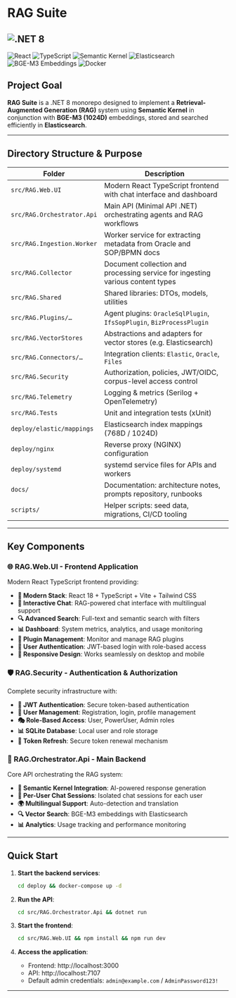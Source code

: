 # RAG Suite

##  ![.NET 8](https://img.shields.io/badge/.NET-8-blueviolet?style=for-the-badge&logo=dotnet)

 ![React](https://img.shields.io/badge/React-18-blue?style=for-the-badge&logo=react)
 ![TypeScript](https://img.shields.io/badge/TypeScript-5-blue?style=for-the-badge&logo=typescript)
 ![Semantic Kernel](https://img.shields.io/badge/Semantic-Kernel-lightgrey?style=for-the-badge&logo=microsoft)
 ![Elasticsearch](https://img.shields.io/badge/Elasticsearch-orange?style=for-the-badge&logo=elasticsearch)
 ![BGE-M3 Embeddings](https://img.shields.io/badge/BGE--M3-1024D-green?style=for-the-badge)
 ![Docker](https://img.shields.io/badge/Docker-blue?style=for-the-badge&logo=docker)

## Project Goal

**RAG Suite** is a .NET 8 monorepo designed to implement a **Retrieval-Augmented Generation (RAG)** system using **Semantic Kernel** in conjunction with **BGE-M3 (1024D)** embeddings, stored and searched efficiently in **Elasticsearch**.


---

## Directory Structure & Purpose

| Folder | Description |
|----|----|
| `src/RAG.Web.UI` | Modern React TypeScript frontend with chat interface and dashboard |
| `src/RAG.Orchestrator.Api` | Main API (Minimal API .NET) orchestrating agents and RAG workflows |
| `src/RAG.Ingestion.Worker` | Worker service for extracting metadata from Oracle and SOP/BPMN docs |
| `src/RAG.Collector` | Document collection and processing service for ingesting various content types |
| `src/RAG.Shared` | Shared libraries: DTOs, models, utilities |
| `src/RAG.Plugins/…` | Agent plugins: `OracleSqlPlugin`, `IfsSopPlugin`, `BizProcessPlugin` |
| `src/RAG.VectorStores` | Abstractions and adapters for vector stores (e.g. Elasticsearch) |
| `src/RAG.Connectors/…` | Integration clients: `Elastic`, `Oracle`, `Files` |
| `src/RAG.Security` | Authorization, policies, JWT/OIDC, corpus-level access control |
| `src/RAG.Telemetry` | Logging & metrics (Serilog + OpenTelemetry) |
| `src/RAG.Tests` | Unit and integration tests (xUnit) |
| `deploy/elastic/mappings` | Elasticsearch index mappings (768D / 1024D) |
| `deploy/nginx` | Reverse proxy (NGINX) configuration |
| `deploy/systemd` | systemd service files for APIs and workers |
| `docs/` | Documentation: architecture notes, prompts repository, runbooks |
| `scripts/` | Helper scripts: seed data, migrations, CI/CD tooling |


---

## Key Components

### 🌐 RAG.Web.UI - Frontend Application

Modern React TypeScript frontend providing:

* **🚀 Modern Stack**: React 18 + TypeScript + Vite + Tailwind CSS
* **💬 Interactive Chat**: RAG-powered chat interface with multilingual support
* **🔍 Advanced Search**: Full-text and semantic search with filters
* **📊 Dashboard**: System metrics, analytics, and usage monitoring
* **🔌 Plugin Management**: Monitor and manage RAG plugins
* **👤 User Authentication**: JWT-based login with role-based access
* **📱 Responsive Design**: Works seamlessly on desktop and mobile

### 🛡️ RAG.Security - Authentication & Authorization

Complete security infrastructure with:

* **🔐 JWT Authentication**: Secure token-based authentication
* **👥 User Management**: Registration, login, profile management
* **🎭 Role-Based Access**: User, PowerUser, Admin roles
* **📊 SQLite Database**: Local user and role storage
* **🔄 Token Refresh**: Secure token renewal mechanism

### 🤖 RAG.Orchestrator.Api - Main Backend

Core API orchestrating the RAG system:

* **🧠 Semantic Kernel Integration**: AI-powered response generation
* **💬 Per-User Chat Sessions**: Isolated chat sessions for each user
* **🌍 Multilingual Support**: Auto-detection and translation
* **🔍 Vector Search**: BGE-M3 embeddings with Elasticsearch
* **📊 Analytics**: Usage tracking and performance monitoring


---

## Quick Start


1. **Start the backend services**:

   ```bash
   cd deploy && docker-compose up -d
   ```
2. **Run the API**:

   ```bash
   cd src/RAG.Orchestrator.Api && dotnet run
   ```
3. **Start the frontend**:

   ```bash
   cd src/RAG.Web.UI && npm install && npm run dev
   ```
4. **Access the application**:
   * Frontend: http://localhost:3000
   * API: http://localhost:7107
   * Default admin credentials: `admin@example.com` / `AdminPassword123!`


---


